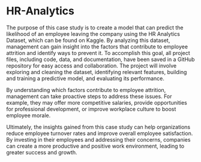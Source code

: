 # HR-Analytics

The purpose of this case study is to create a model that can predict the likelihood of an employee leaving the company using the HR Analytics Dataset, which can be found on Kaggle. By analyzing this dataset, management can gain insight into the factors that contribute to employee attrition and identify ways to prevent it.
To accomplish this goal, all project files, including code, data, and documentation, have been saved in a GitHub repository for easy access and collaboration. The project will involve exploring and cleaning the dataset, identifying relevant features, building and training a predictive model, and evaluating its performance.

By understanding which factors contribute to employee attrition, management can take proactive steps to address these issues. For example, they may offer more competitive salaries, provide opportunities for professional development, or improve workplace culture to boost employee morale.

Ultimately, the insights gained from this case study can help organizations reduce employee turnover rates and improve overall employee satisfaction. By investing in their employees and addressing their concerns, companies can create a more productive and positive work environment, leading to greater success and growth.
